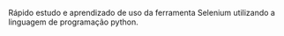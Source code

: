 Rápido estudo e aprendizado de uso da ferramenta Selenium utilizando a linguagem de programação python.

